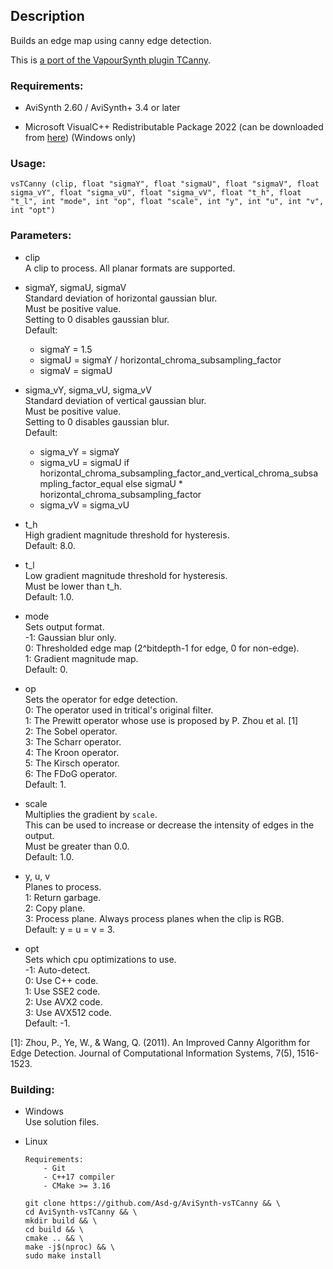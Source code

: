 ## Description

Builds an edge map using canny edge detection.

This is [a port of the VapourSynth plugin TCanny](https://github.com/HomeOfVapourSynthEvolution/VapourSynth-TCanny).

### Requirements:

- AviSynth 2.60 / AviSynth+ 3.4 or later

- Microsoft VisualC++ Redistributable Package 2022 (can be downloaded from [here](https://github.com/abbodi1406/vcredist/releases)) (Windows only)

### Usage:

```
vsTCanny (clip, float "sigmaY", float "sigmaU", float "sigmaV", float sigma_vY", float "sigma_vU", float "sigma_vV", float "t_h", float "t_l", int "mode", int "op", float "scale", int "y", int "u", int "v", int "opt")
```

### Parameters:

- clip\
    A clip to process. All planar formats are supported.

- sigmaY, sigmaU, sigmaV\
    Standard deviation of horizontal gaussian blur.\
    Must be positive value.\
    Setting to 0 disables gaussian blur.\
    Default:
    - sigmaY = 1.5
    - sigmaU = sigmaY / horizontal_chroma_subsampling_factor
    - sigmaV = sigmaU

- sigma_vY, sigma_vU, sigma_vV\
    Standard deviation of vertical gaussian blur.\
    Must be positive value.\
    Setting to 0 disables gaussian blur.\
    Default:
    - sigma_vY = sigmaY
    - sigma_vU = sigmaU if horizontal_chroma_subsampling_factor_and_vertical_chroma_subsampling_factor_equal else sigmaU * horizontal_chroma_subsampling_factor
    - sigma_vV = sigma_vU

- t_h\
    High gradient magnitude threshold for hysteresis.\
    Default: 8.0.

- t_l\
    Low gradient magnitude threshold for hysteresis.\
    Must be lower than t_h.\
    Default: 1.0.

- mode\
    Sets output format.\
    -1: Gaussian blur only.\
    0: Thresholded edge map (2^bitdepth-1 for edge, 0 for non-edge).\
    1: Gradient magnitude map.\
    Default: 0.

- op\
    Sets the operator for edge detection.\
    0: The operator used in tritical's original filter.\
    1: The Prewitt operator whose use is proposed by P. Zhou et al. [1]\
    2: The Sobel operator.\
    3: The Scharr operator.\
    4: The Kroon operator.\
    5: The Kirsch operator.\
    6: The FDoG operator.\
    Default: 1.

- scale\
    Multiplies the gradient by `scale`.\
    This can be used to increase or decrease the intensity of edges in the output.\
    Must be greater than 0.0.\
    Default: 1.0.

- y, u, v\
    Planes to process.\
    1: Return garbage.\
    2: Copy plane.\
    3: Process plane. Always process planes when the clip is RGB.\
    Default: y = u = v = 3.

- opt\
    Sets which cpu optimizations to use.\
    -1: Auto-detect.\
    0: Use C++ code.\
    1: Use SSE2 code.\
    2: Use AVX2 code.\
    3: Use AVX512 code.\
    Default: -1.

[1]: Zhou, P., Ye, W., & Wang, Q. (2011). An Improved Canny Algorithm for Edge Detection. Journal of Computational Information Systems, 7(5), 1516-1523.

### Building:

- Windows\
    Use solution files.

- Linux
    ```
    Requirements:
        - Git
        - C++17 compiler
        - CMake >= 3.16
    ```
    ```
    git clone https://github.com/Asd-g/AviSynth-vsTCanny && \
    cd AviSynth-vsTCanny && \
    mkdir build && \
    cd build && \
    cmake .. && \
    make -j$(nproc) && \
    sudo make install
    ```
